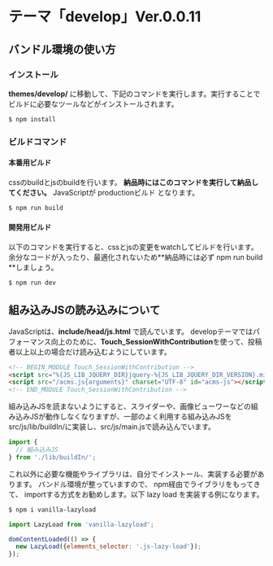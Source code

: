 # テーマ「develop」Ver.0.0.11

## バンドル環境の使い方

### インストール

**themes/develop/** に移動して、下記のコマンドを実行します。実行することでビルドに必要なツールなどがインストールされます。

```bash
$ npm install
```

### ビルドコマンド

#### 本番用ビルド

cssのbuildとjsのbuildを行います。 **納品時にはこのコマンドを実行して納品してください。** JavaScriptが productionビルド となります。

```bash
$ npm run build
```

#### 開発用ビルド

以下のコマンドを実行すると、cssとjsの変更をwatchしてビルドを行います。余分なコードが入ったり、最適化されないため**納品時には必ず npm run build **しましょう。

```bash
$ npm run dev
```


## 組み込みJSの読み込みについて

JavaScriptは、**include/head/js.html** で読んでいます。
developテーマではパフォーマンス向上のために、**Touch_SessionWithContribution**を使って、投稿者以上以上の場合だけ読み込むようにしています。

```html
<!-- BEGIN_MODULE Touch_SessionWithContribution -->
<script src="%{JS_LIB_JQUERY_DIR}jquery-%{JS_LIB_JQUERY_DIR_VERSION}.min.js" charset="UTF-8"></script><!-- BEGIN_MODULE Js -->
<script src="/acms.js{arguments}" charset="UTF-8" id="acms-js"></script><!-- END_MODULE Js -->
<!-- END_MODULE Touch_SessionWithContribution -->
```

組み込みJSを読まないようにすると、スライダーや、画像ビューワーなどの組み込みJSが動作しなくなりますが、一部のよく利用する組み込みJSをsrc/js/lib/buildIn/に実装し、src/js/main.jsで読み込んでいます。

```javascript
import {
  // 組み込みJS
} from './lib/buildIn/';
```

これ以外に必要な機能やライブラリは、自分でインストール、実装する必要があります。
バンドル環境が整っていますので、 npm経由でライブラリをもってきて、 importする方式をお勧めします。以下 lazy load を実装する例になります。

```bash
$ npm i vanilla-lazyload
```

```javascript
import LazyLoad from 'vanilla-lazyload';

domContentLoaded(() => {
  new LazyLoad({elements_selector: '.js-lazy-load'});
});
```
